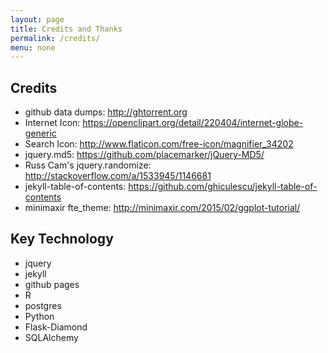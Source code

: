 ```yaml
---
layout: page
title: Credits and Thanks
permalink: /credits/
menu: none
---
```


## Credits

- github data dumps: http://ghtorrent.org
- Internet Icon: https://openclipart.org/detail/220404/internet-globe-generic
- Search Icon: http://www.flaticon.com/free-icon/magnifier_34202
- jquery.md5: https://github.com/placemarker/jQuery-MD5/
- Russ Cam's jquery.randomize: http://stackoverflow.com/a/1533945/1146681
- jekyll-table-of-contents: https://github.com/ghiculescu/jekyll-table-of-contents
- minimaxir fte_theme: http://minimaxir.com/2015/02/ggplot-tutorial/

## Key Technology

- jquery
- jekyll
- github pages
- R
- postgres
- Python
- Flask-Diamond
- SQLAlchemy
